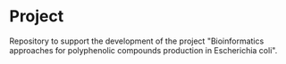# Project
Repository to support the development of the project "Bioinformatics approaches for polyphenolic compounds production in Escherichia coli".
